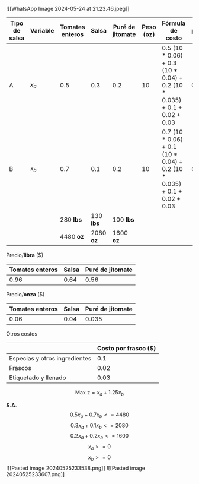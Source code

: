 ![[WhatsApp Image 2024-05-24 at 21.23.46.jpeg]]


| Tipo de salsa | Variable | Tomates enteros | Salsa       | Puré de jitomate | Peso (oz) | Fórmula de costo                                                            | Costo de producción ($) | Precio de venta($) | Utilidad ($) |
| ------------- | -------- | --------------- | ----------- | ---------------- | --------- | --------------------------------------------------------------------------- | ----------------------- | ------------------ | ------------ |
| A             | $x_a$    | 0.5             | 0.3         | 0.2              | 10        | 0.5 (10 \* 0.06) + 0.3 (10 \* 0.04) + 0.2 (10 \* 0.035) + 0.1 + 0.02 + 0.03 | 0.64                    | 1.64               | 1            |
| B             | $x_b$    | 0.7             | 0.1         | 0.2              | 10        | 0.7 (10 \* 0.06) + 0.1 (10 \* 0.04) + 0.2 (10 \* 0.035) + 0.1 + 0.02 + 0.03 | 0.68                    | 1.93               | 1.25         |
|               |          | 280 **lbs**     | 130 **lbs** | 100 **lbs**      |           |                                                                             |                         |                    |              |
|               |          | 4480 **oz**     | 2080 **oz** | 1600 **oz**      |           |                                                                             |                         |                    |              |
Precio/**libra** ($)

| Tomates enteros | Salsa | Puré de jitomate |
| --------------- | ----- | ---------------- |
| 0.96            | 0.64  | 0.56             |

Precio/**onza** ($)

| Tomates enteros | Salsa | Puré de jitomate |
| --------------- | ----- | ---------------- |
| 0.06            | 0.04  | 0.035            |


Otros costos

|                               | Costo por frasco ($) |
| ----------------------------- | -------------------- |
| Especias y otros ingredientes | 0.1                  |
| Frascos                       | 0.02                 |
| Etiquetado y llenado          | 0.03                 |

$$\text{Max z} = x_a + 1.25x_b$$

**S.A.**
$$0.5x_a + 0.7x_b <= 4480$$
$$0.3x_a + 0.1x_b <= 2080$$
$$0.2x_a + 0.2x_b <=1600$$
$$x_a >= 0$$
$$x_b >= 0$$
![[Pasted image 20240525233538.png]]
![[Pasted image 20240525233607.png]]